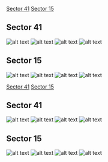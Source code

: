 [Sector 41](#sector41)
[Sector 15](#sector15)

<a name = "sector41"></a>
## Sector 41
![alt text](/tt/KELT-16_Sector_41/KELT-16_Sector_41_a_TimeSeries.png)
![alt text](/tt/KELT-16_Sector_41/KELT-16_Sector_41_b_FoldedLightCurve.png)
![alt text](/tt/KELT-16_Sector_41/KELT-16_Sector_41_b_IndividualTransitsWithFit.png)
![alt text](/tt/KELT-16_Sector_41/KELT-16_Sector_41_c_TimingResiduals.png)

<a name = "sector15"></a>
## Sector 15
![alt text](/tt/KELT-16_Sector_15/KELT-16_Sector_15_a_TimeSeries.png)
![alt text](/tt/KELT-16_Sector_15/KELT-16_Sector_15_b_FoldedLightCurve.png)
![alt text](/tt/KELT-16_Sector_15/KELT-16_Sector_15_b_IndividualTransitsWithFit.png)
![alt text](/tt/KELT-16_Sector_15/KELT-16_Sector_15_c_TimingResiduals.png)

[Sector 41](#sector41)
[Sector 15](#sector15)

<a name = "sector41"></a>
## Sector 41
![alt text](/tt/KELT-16_Sector_41/KELT-16_Sector_41_a_TimeSeries.png)
![alt text](/tt/KELT-16_Sector_41/KELT-16_Sector_41_b_FoldedLightCurve.png)
![alt text](/tt/KELT-16_Sector_41/KELT-16_Sector_41_b_IndividualTransitsWithFit.png)
![alt text](/tt/KELT-16_Sector_41/KELT-16_Sector_41_c_TimingResiduals.png)

<a name = "sector15"></a>
## Sector 15
![alt text](/tt/KELT-16_Sector_15/KELT-16_Sector_15_a_TimeSeries.png)
![alt text](/tt/KELT-16_Sector_15/KELT-16_Sector_15_b_FoldedLightCurve.png)
![alt text](/tt/KELT-16_Sector_15/KELT-16_Sector_15_b_IndividualTransitsWithFit.png)
![alt text](/tt/KELT-16_Sector_15/KELT-16_Sector_15_c_TimingResiduals.png)

